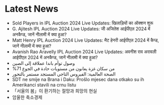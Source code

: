 # Latest News
-  Sold Players in IPL Auction 2024 Live Updates: खिलाड़ियों का ऑक्शन शुरू
-  G. Ajitesh IPL Auction 2024 Live Updates: जी अजितेश आईपीएल 2024 में अनकैप्ड, जानें नीलामी में क्या हुआ?
-  Matt Henry IPL Auction 2024 Live Updates: मैट हेनरी आईपीएल 2024 में कैप्ड, जानें नीलामी में क्या हुआ?
-  Avanish Rao Aravelly IPL Auction 2024 Live Updates: अवनीश राव अरावली आईपीएल 2024 में अनकैप्ड, जानें नीलामी में क्या हुआ?
-  وصول توأم باندا عملاقة إلى الصين
-  %71 من سكان غزة يعانون من مستويات حادة في الجوع
-  الصحة العالمية: الفيروس التاجي المستجد مستمر بالتحور
-  SDT ne smije na Brana i Daku: Prošlo mjesec dana otkako su ih Amerikanci stavili na crnu listu
-  「서울의 봄」이 환기하는 절망과 희망의 현실
-  암울한 축소경제
